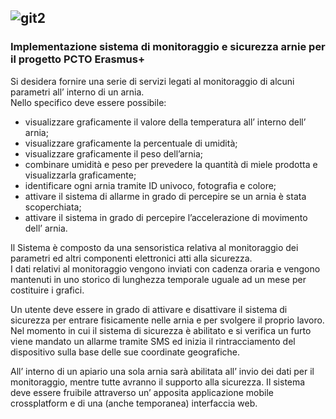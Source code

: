 ![git2](https://user-images.githubusercontent.com/58268988/219010873-f47453ee-1d30-401c-9c87-490b8e3ca9c2.png)
------------------
### Implementazione sistema di monitoraggio e sicurezza arnie per il progetto PCTO Erasmus+

Si desidera fornire una serie di servizi legati al monitoraggio di alcuni parametri all’ interno di un arnia.    
Nello specifico deve essere possibile:
- visualizzare graficamente il valore della temperatura all’ interno dell’ arnia;
- visualizzare graficamente la percentuale di umidità;
- visualizzare graficamente il peso dell’arnia;
- combinare umidità e peso per prevedere la quantità di miele prodotta e visualizzarla graficamente;
- identificare ogni arnia tramite ID univoco, fotografia e colore;
- attivare il sistema di allarme in grado di percepire se un arnia è stata scoperchiata;
- attivare il sistema in grado di percepire l’accelerazione di movimento dell’ arnia.

Il Sistema è composto da una sensoristica relativa al monitoraggio dei parametri ed altri componenti elettronici atti alla sicurezza.    
I dati relativi al monitoraggio vengono inviati con cadenza oraria e vengono mantenuti in uno storico di lunghezza temporale uguale ad un mese per costituire i grafici.   


Un utente deve essere in grado di attivare e disattivare il sistema di sicurezza per entrare fisicamente nelle arnia e
per svolgere il proprio lavoro. Nel momento in cui il sistema di sicurezza è abilitato e si verifica un furto viene
mandato un allarme tramite SMS ed inizia il rintracciamento del dispositivo
sulla base delle sue coordinate geografiche. 


All’ interno di un apiario una sola arnia sarà abilitata all’ invio
dei dati per il monitoraggio, mentre tutte avranno il supporto alla sicurezza. Il sistema deve essere fruibile
attraverso un’ apposita applicazione mobile crossplatform e di una (anche temporanea) interfaccia web.
